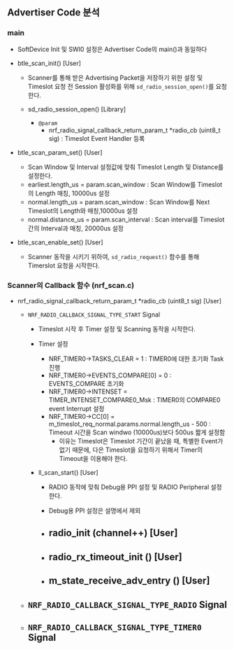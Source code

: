 ## Advertiser Code 분석
### main
- SoftDevice Init 및 SWI0 설정은 Advertiser Code의 main()과 동일하다
- btle_scan_init() [User]
  - Scanner를 통해 받은 Advertising Packet을 저장하기 위한 설정 및 Timeslot 요청 전 Session 활성화를 위해 `sd_radio_session_open()`를 요청한다.

  - sd_radio_session_open() [Library]
    - `@param`
      - nrf_radio_signal_callback_return_param_t *radio_cb (uint8_t sig) : Timeslot Event Handler 등록

- btle_scan_param_set() [User]
  - Scan Window 및 Interval 설정값에 맞춰 Timeslot Length 및 Distance를 설정한다.
  - earliest.length_us = param.scan_window : Scan Window를 Timeslot의 Length 매칭, 10000us 설정
  - normal.length_us = param.scan_window : Scan Window를 Next Timeslot의 Length와 매칭,10000us 설정 
  - normal.distance_us = param.scan_interval : Scan interval를 Timeslot간의 Interval과 매칭, 20000us 설정

- btle_scan_enable_set() [User]
  - Scanner 동작을 시키기 위하여, `sd_radio_request()` 함수를 통해 Timerslot 요청을 시작한다.

### Scanner의 Callback 함수 (nrf_scan.c)
- nrf_radio_signal_callback_return_param_t *radio_cb (uint8_t sig) [User]
  - `NRF_RADIO_CALLBACK_SIGNAL_TYPE_START` Signal
    - Timeslot 시작 후 Timer 설정 및 Scanning 동작을 시작한다.
    - Timer 설정
      - NRF_TIMER0->TASKS_CLEAR = 1 : TIMER0에 대한 초기화 Task 진행
      - NRF_TIMER0->EVENTS_COMPARE[0] = 0 : EVENTS_COMPARE 초기화
      - NRF_TIMER0->INTENSET = TIMER_INTENSET_COMPARE0_Msk : TIMER0의 COMPARE0 event Interrupt 설정
      - NRF_TIMER0->CC[0] = m_timeslot_req_normal.params.normal.length_us - 500 : Timeout 시간을 Scan windwo (10000us)보다 500us 짧게 설정함
        - 이유는 Timeslot은 Timeslot 기간이 끝났을 때, 특별한 Event가 없기 때문에, 다은 Timeslot을 요청하기 위해서 Timer의 Timeout을 이용해야 한다.

    - ll_scan_start() [User]
      - RADIO 동작에 맞춰 Debug용 PPI 설정 및 RADIO Peripheral 설정한다.
      - Debug용 PPI 설정은 설명에서 제외

      - radio_init (channel++) [User]
        - 

      - radio_rx_timeout_init () [User]
        - 

      - m_state_receive_adv_entry () [User]
        - 

  - `NRF_RADIO_CALLBACK_SIGNAL_TYPE_RADIO` Signal
    - 
  - `NRF_RADIO_CALLBACK_SIGNAL_TYPE_TIMER0` Signal
    - 